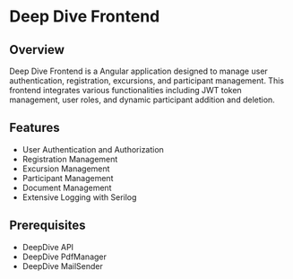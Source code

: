 # Deep Dive Frontend

## Overview

Deep Dive Frontend is a Angular application designed to manage user authentication, registration, excursions, and participant management. This frontend integrates various functionalities including JWT token management, user roles, and dynamic participant addition and deletion.

## Features

- User Authentication and Authorization
- Registration Management
- Excursion Management
- Participant Management
- Document Management
- Extensive Logging with Serilog

## Prerequisites

- DeepDive API
- DeepDive PdfManager
- DeepDive MailSender

